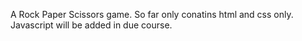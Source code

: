 A Rock Paper Scissors game. So far only conatins html and css only. Javascript will be added in due course.
